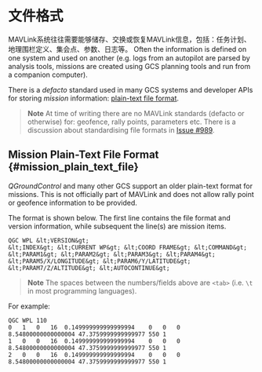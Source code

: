 # 文件格式

MAVLink系统往往需要能够储存、交换或恢复MAVLink信息，包括：任务计划、地理围栏定义、集会点、参数、日志等。 Often the information is defined on one system and used on another (e.g. logs from an autopilot are parsed by analysis tools, missions are created using GCS planning tools and run from a companion computer).

There is a *defacto* standard used in many GCS systems and developer APIs for storing *mission* information: [plain-text file format](#mission_plain_text_file).

> **Note** At time of writing there are no MAVLink standards (defacto or otherwise) for: geofence, rally points, parameters etc. There is a discussion about standardising file formats in [Issue #989](https://github.com/mavlink/mavlink/issues/989).

## Mission Plain-Text File Format {#mission_plain_text_file}

*QGroundControl* and many other GCS support an older plain-text format for missions. This is not officially part of MAVLink and does not allow rally point or geofence information to be provided.

The format is shown below. The first line contains the file format and version information, while subsequent the line(s) are mission items.

    QGC WPL &lt;VERSION&gt;
    &lt;INDEX&gt; &lt;CURRENT WP&gt; &lt;COORD FRAME&gt; &lt;COMMAND&gt; &lt;PARAM1&gt; &lt;PARAM2&gt; &lt;PARAM3&gt; &lt;PARAM4&gt; &lt;PARAM5/X/LONGITUDE&gt; &lt;PARAM6/Y/LATITUDE&gt; &lt;PARAM7/Z/ALTITUDE&gt; &lt;AUTOCONTINUE&gt;
    

> **Note** The spaces between the numbers/fields above are `<tab>` (i.e. `\t` in most programming languages).

For example:

    QGC WPL 110
    0   1   0   16  0.149999999999999994    0   0   0   8.54800000000000004 47.3759999999999977 550 1
    1   0   0   16  0.149999999999999994    0   0   0   8.54800000000000004 47.3759999999999977 550 1
    2   0   0   16  0.149999999999999994    0   0   0   8.54800000000000004 47.3759999999999977 550 1